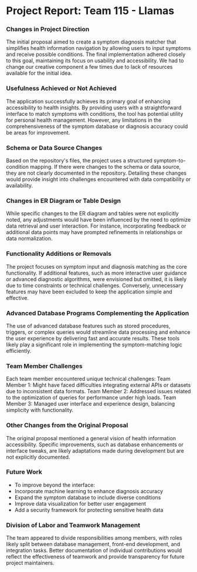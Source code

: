 # Project Report: Team 115 - Llamas
### Changes in Project Direction
The initial proposal aimed to create a symptom diagnosis matcher that simplifies health information navigation by allowing users to input symptoms and receive possible conditions. The final implementation adhered closely to this goal, maintaining its focus on usability and accessibility. 
We had to change our creative component a few times due to lack of resources available for the initial idea.
### Usefulness Achieved or Not Achieved
The application successfully achieves its primary goal of enhancing accessibility to health insights. By providing users with a straightforward interface to match symptoms with conditions, the tool has potential utility for personal health management. However, any limitations in the comprehensiveness of the symptom database or diagnosis accuracy could be areas for improvement.
### Schema or Data Source Changes
Based on the repository's files, the project uses a structured symptom-to-condition mapping. If there were changes to the schema or data source, they are not clearly documented in the repository. Detailing these changes would provide insight into challenges encountered with data compatibility or availability.
### Changes in ER Diagram or Table Design
While specific changes to the ER diagram and tables were not explicitly noted, any adjustments would have been influenced by the need to optimize data retrieval and user interaction. For instance, incorporating feedback or additional data points may have prompted refinements in relationships or data normalization.
### Functionality Additions or Removals
The project focuses on symptom input and diagnosis matching as the core functionality. If additional features, such as more interactive user guidance or advanced diagnostic algorithms, were envisioned but omitted, it is likely due to time constraints or technical challenges. Conversely, unnecessary features may have been excluded to keep the application simple and effective.
### Advanced Database Programs Complementing the Application
The use of advanced database features such as stored procedures, triggers, or complex queries would streamline data processing and enhance the user experience by delivering fast and accurate results. These tools likely play a significant role in implementing the symptom-matching logic efficiently.
### Team Member Challenges
Each team member encountered unique technical challenges:
Team Member 1: Might have faced difficulties integrating external APIs or datasets due to inconsistent data formats.
Team Member 2: Addressed issues related to the optimization of queries for performance under high loads.
Team Member 3: Managed user interface and experience design, balancing simplicity with functionality.
### Other Changes from the Original Proposal
The original proposal mentioned a general vision of health information accessibility. Specific improvements, such as database enhancements or interface tweaks, are likely adaptations made during development but are not explicitly documented.
### Future Work
* To improve beyond the interface:
* Incorporate machine learning to enhance diagnosis accuracy
* Expand the symptom database to include diverse conditions
* Improve data visualization for better user engagement
* Add a security framework for protecting sensitive health data
### Division of Labor and Teamwork Management
The team appeared to divide responsibilities among members, with roles likely split between database management, front-end development, and integration tasks. Better documentation of individual contributions would reflect the effectiveness of teamwork and provide transparency for future project maintainers.
